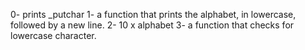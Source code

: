 0- prints _putchar
1- a function that prints the alphabet, in lowercase, followed by a new line.
2- 10 x alphabet
3- a function that checks for lowercase character.
